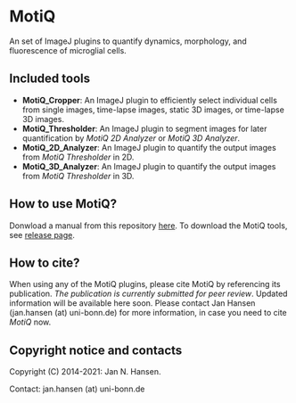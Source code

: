 # MotiQ
An set of ImageJ plugins to quantify dynamics, morphology, and fluorescence of microglial cells.

## Included tools
- **MotiQ_Cropper**: An ImageJ plugin to efficiently select individual cells from single images, time-lapse images, static 3D images, or time-lapse 3D images.
- **MotiQ_Thresholder**: An ImageJ plugin to segment images for later quantification by *MotiQ 2D Analyzer* or *MotiQ 3D Analyzer*.
- **MotiQ_2D_Analyzer**: An ImageJ plugin to quantify the output images from *MotiQ Thresholder* in 2D.
- **MotiQ_3D_Analyzer**: An ImageJ plugin to quantify the output images from *MotiQ Thresholder* in 3D.

## How to use MotiQ?
Donwload a manual from this repository [here](https://github.com/hansenjn/MotiQ/blob/master/Manual/MotiQ_Manual_v2021-1.pdf).
To download the MotiQ tools, see [release page](https://github.com/hansenjn/MotiQ/releases).

## How to cite?
When using any of the MotiQ plugins, please cite MotiQ by referencing its publication. *The publication is currently submitted for peer review*. Updated information will be available here soon. Please contact Jan Hansen (jan.hansen (at) uni-bonn.de) for more information, in case you need to cite *MotiQ* now.

## Copyright notice and contacts
Copyright (C) 2014-2021: Jan N. Hansen. 

Contact: jan.hansen (at) uni-bonn.de
